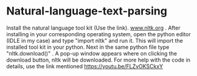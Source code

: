 # Natural-language-text-parsing
Install the natural language tool kit (Use the link).
www.nltk.org
. After installing in your corresponding operating system, open the python editor (IDLE in my case) and type 
"import nltk"
and run it.
This will import the installed tool kit in your python.
Next in the same python file type 
"nltk.download()"
. A pop-up window appears where on clicking the download button, nltk will be downloaded.
For more help with the code in details, use the link mentioned
https://youtu.be/FLZvOKSCkxY 
